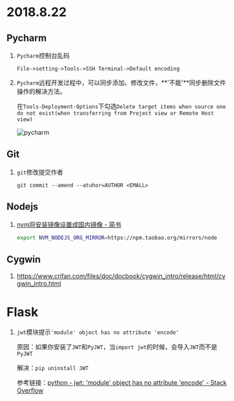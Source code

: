 # 2018.8.22

## Pycharm

1. `Pycharm`控制台乱码

   ```
   File->setting->Tools->SSH Terminal->Default encoding
   ```

2. `Pycharm`远程开发过程中，可以同步添加、修改文件，**'不能'**同步删除文件操作的解决方法。

   在`Tools-Deployment-Options`下勾选`Delete target items when source one do not exist(when transferring from Project view or Remote Host view)`

   ![pycharm](https://wx2.sinaimg.cn/large/006NGwI5ly1fuufy75vf8j30jd0gsmyg.jpg)



## Git

1. `git`修改提交作者

   `git commit --amend --atuhor=AUTHOR <EMALL>`

## Nodejs

1. [nvm将安装镜像设置成国内镜像 - 简书](https://www.jianshu.com/p/e301ded81373)

   ```bash
   export NVM_NODEJS_ORG_MIRROR=https://npm.taobao.org/mirrors/node
   ```

## Cygwin

1. https://www.crifan.com/files/doc/docbook/cygwin_intro/release/html/cygwin_intro.html

# Flask

1. `jwt`模块提示`'module' object has no attribute 'encode'`

   原因：如果你安装了`JWT`和`PyJWT`，当`import jwt`的时候，会导入`JWT`而不是`PyJWT`

   解决：`pip uninstall JWT`

   参考链接：[python - jwt: 'module' object has no attribute 'encode' - Stack Overflow](https://stackoverflow.com/questions/33198428/jwt-module-object-has-no-attribute-encode)
